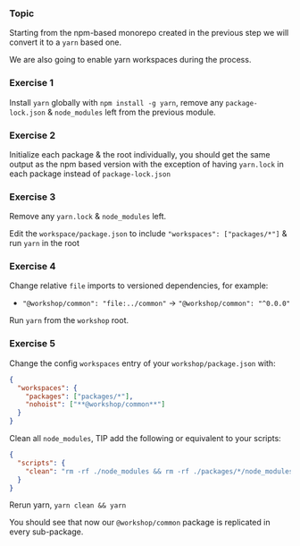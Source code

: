 ### Topic

Starting from the npm-based monorepo created in the previous step we will convert it to a `yarn` based one.

We are also going to enable yarn workspaces during the process.

### Exercise 1

Install `yarn` globally with `npm install -g yarn`, remove any `package-lock.json` & `node_modules` left from the previous module.

### Exercise 2

Initialize each package & the root individually, you should get the same output as the npm based version with the exception of having `yarn.lock` in each package instead of `package-lock.json`

### Exercise 3

Remove any `yarn.lock` & `node_modules` left.

Edit the `workspace/package.json` to include `"workspaces": ["packages/*"]` & run `yarn` in the root

### Exercise 4

Change relative `file` imports to versioned dependencies, for example:

- `"@workshop/common": "file:../common"` -> `"@workshop/common": "^0.0.0"`

Run `yarn` from the `workshop` root.

### Exercise 5

Change the config `workspaces` entry of your `workshop/package.json` with:

```json
{
  "workspaces": {
    "packages": ["packages/*"],
    "nohoist": ["**@workshop/common**"]
  }
}
```

Clean all `node_modules`, TIP add the following or equivalent to your scripts:

```json
{
  "scripts": {
    "clean": "rm -rf ./node_modules && rm -rf ./packages/*/node_modules"
  }
}
```

Rerun yarn, `yarn clean && yarn`

You should see that now our `@workshop/common` package is replicated in every sub-package.
